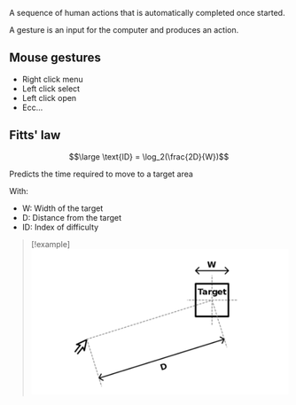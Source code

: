 A sequence of human actions that is automatically completed once started.

A gesture is an input for the computer and produces an action.

## Mouse gestures

- Right click menu
- Left click select
- Left click open
- Ecc...


## Fitts' law

$$\large \text{ID} = \log_2(\frac{2D}{W})$$

Predicts the time required to move to a target area

With:
- W: Width of the target
- D: Distance from the target
- ID: Index of difficulty

> [!example]
>![](../z_images/Pasted%20image%2020240509113638.png)
